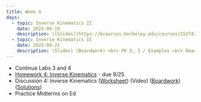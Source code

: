 ```yaml
---
title: Week 4
days:
  - topic: Inverse Kinematics II
    date: 2023-09-19
    description: ([Slides](https://bcourses.berkeley.edu/courses/1527423/files/86895707?module_item_id=16914291)) ([Boardwork](https://bcourses.berkeley.edu/courses/1527423/files/86901553?module_item_id=16914555)) <br> Manipulator Workspace / PK 1 <br> Reading - MLS 3.3
  - topic: Inverse Kinematics II
    date: 2023-09-21
    description: (Slides) (Boardwork) <br> PK 2, 3 / Examples <br> Reading - MLS 3.3
---
```


- Continue Labs 3 and 4
- [Homework 4: Inverse Kinematics](./assets/homework/hw4_ik.pdf) - due 9/25
- Discussion 4: Inverse Kinematics ([Worksheet](./assets/disc/disc4_ik.pdf)) (Video) ([Boardwork](./assets/disc/disc4_boardwork.pdf)) ([Solutions](./assets/disc/disc4_sols.pdf))
- Practice Midterms on Ed

<a id="Week5"></a>